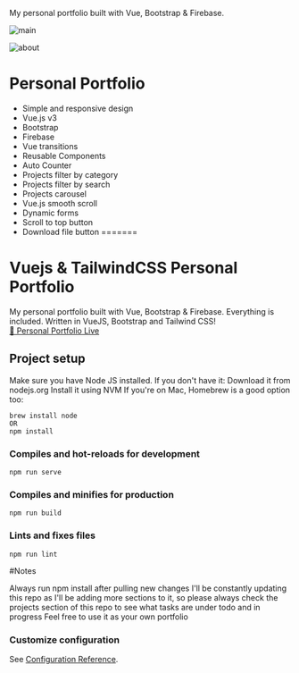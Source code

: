 
My personal portfolio built with Vue, Bootstrap & Firebase.

![main](https://user-images.githubusercontent.com/112798358/208813774-ef4ee2d8-8075-4157-8d08-9823dc27c78c.JPG)

![about](https://user-images.githubusercontent.com/112798358/208813853-0442aeb4-9707-4d04-b9d0-15e0af8cd101.JPG)


# Personal Portfolio 

- Simple and responsive design
- Vue.js v3
- Bootstrap
- Firebase
- Vue transitions
- Reusable Components
- Auto Counter
- Projects filter by category
- Projects filter by search
- Projects carousel
- Vue.js smooth scroll
- Dynamic forms
- Scroll to top button
- Download file button
=======
# Vuejs & TailwindCSS Personal Portfolio 

My personal portfolio built with Vue, Bootstrap & Firebase. Everything is included. Written in VueJS, Bootstrap and Tailwind CSS!
<br>
<a href="https://personal-portfolio-2102f.web.app/">🚀 Personal Portfolio Live </a>







## Project setup

Make sure you have Node JS installed. If you don't have it:
Download it from nodejs.org
Install it using NVM
If you're on Mac, Homebrew is a good option too:
```
brew install node
OR
npm install
```

### Compiles and hot-reloads for development
```
npm run serve
```

### Compiles and minifies for production
```
npm run build
```

### Lints and fixes files
```
npm run lint
```

#Notes

Always run npm install after pulling new changes
I'll be constantly updating this repo as I'll be adding more sections to it, so please always check the projects section of this repo to see what tasks are under todo and in progress
Feel free to use it as your own portfolio

### Customize configuration
See [Configuration Reference](https://cli.vuejs.org/config/).

